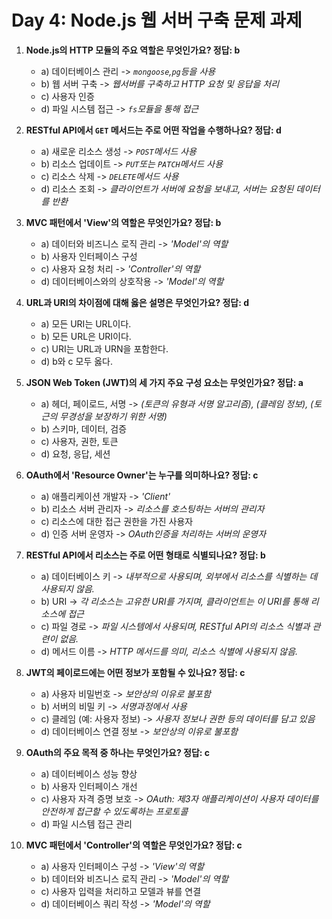 # Day 4: Node.js 웹 서버 구축 문제 과제

1. **Node.js의 HTTP 모듈의 주요 역할은 무엇인가요?      정답: b**
    - a) 데이터베이스 관리  -> *`mongoose`,`pg`등을 사용*
    - b) 웹 서버 구축   -> *웹서버를 구축하고 HTTP 요청 및 응답을 처리*
    - c) 사용자 인증
    - d) 파일 시스템 접근   -> *`fs`모듈을 통해 접근*

2. **RESTful API에서 `GET` 메서드는 주로 어떤 작업을 수행하나요?        정답: d**
    - a) 새로운 리소스 생성     -> *`POST`메서드 사용*
    - b) 리소스 업데이트    -> *`PUT`또는 `PATCH`메서드 사용*
    - c) 리소스 삭제    -> *`DELETE`메서드 사용*
    - d) 리소스 조회    -> *클라이언트가 서버에 요청을 보내고, 서버는 요청된 데이터를 반환*

3. **MVC 패턴에서 'View'의 역할은 무엇인가요?       정답: b**
    - a) 데이터와 비즈니스 로직 관리    -> *'Model'의 역할*
    - b) 사용자 인터페이스 구성 
    - c) 사용자 요청 처리   -> *'Controller'의 역할*
    - d) 데이터베이스와의 상호작용  -> *'Model'의 역할*

4. **URL과 URI의 차이점에 대해 옳은 설명은 무엇인가요?      정답: d**
    - a) 모든 URI는 URL이다.
    - b) 모든 URL은 URI이다.
    - c) URI는 URL과 URN을 포함한다.
    - d) b와 c 모두 옳다.

5. **JSON Web Token (JWT)의 세 가지 주요 구성 요소는 무엇인가요?        정답: a**
    - a) 헤더, 페이로드, 서명   -> *(토큰의 유형과 서명 알고리즘), (클레임 정보), (토근의 무경성을 보장하기 위한 서명)*
    - b) 스키마, 데이터, 검증
    - c) 사용자, 권한, 토큰
    - d) 요청, 응답, 세션

6. **OAuth에서 'Resource Owner'는 누구를 의미하나요?        정답: c**
    - a) 애플리케이션 개발자    -> *'Client'*
    - b) 리소스 서버 관리자     -> *리소스를 호스팅하는 서버의 관리자*
    - c) 리소스에 대한 접근 권한을 가진 사용자
    - d) 인증 서버 운영자   -> *OAuth인증을 처리하는 서버의 운영자*

7. **RESTful API에서 리소스는 주로 어떤 형태로 식별되나요?      정답: b**
    - a) 데이터베이스 키    -> *내부적으로 사용되며, 외부에서 리소스를 식별하는 데 사용되지 않음.*
    - b) URI    -> *각 리소스는 고유한 URI를 가지며, 클라이언트는 이 URI를 통해 리소스에 접근*
    - c) 파일 경로  -> *파일 시스템에서 사용되며, RESTful API의 리소스 식별과 관련이 없음.*
    - d) 메서드 이름    -> *HTTP 메서드를 의미, 리소스 식별에 사용되지 않음.*

8. **JWT의 페이로드에는 어떤 정보가 포함될 수 있나요?       정답: c**
    - a) 사용자 비밀번호    -> *보안상의 이유로 불포함*
    - b) 서버의 비밀 키 -> *서명과정에서 사용*
    - c) 클레임 (예: 사용자 정보)   -> *사용자 정보나 권한 등의 데이터를 담고 있음*
    - d) 데이터베이스 연결 정보 -> *보안상의 이유로 불포함*

9. **OAuth의 주요 목적 중 하나는 무엇인가요?        정답: c**
    - a) 데이터베이스 성능 향상
    - b) 사용자 인터페이스 개선
    - c) 사용자 자격 증명 보호  -> *OAuth: 제3자 애플리케이션이 사용자 데이터를 안전하게 접근할 수 있도록하는 프로토콜*
    - d) 파일 시스템 접근 관리

10. **MVC 패턴에서 'Controller'의 역할은 무엇인가요?        정답: c**
    - a) 사용자 인터페이스 구성     -> *'View'의 역할*
    - b) 데이터와 비즈니스 로직 관리    -> *'Model'의 역할*    
    - c) 사용자 입력을 처리하고 모델과 뷰를 연결    
    - d) 데이터베이스 쿼리 작성     -> *'Model'의 역할*